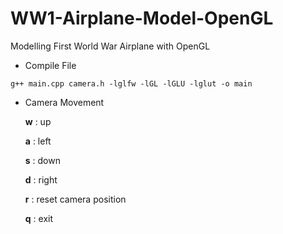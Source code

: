 # WW1-Airplane-Model-OpenGL
Modelling First World War Airplane with OpenGL

*  Compile File
```shell
g++ main.cpp camera.h -lglfw -lGL -lGLU -lglut -o main
```
*  Camera Movement

    **w**    : up
    
    **a**    : left
    
    **s**    : down
    
    **d**    : right
    
    **r**    : reset camera position
    
    **q**    : exit
